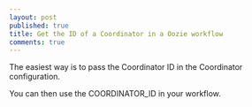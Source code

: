 ```yaml
---
layout: post
published: true
title: Get the ID of a Coordinator in a Oozie workflow
comments: true
---
```


The easiest way is to pass the Coordinator ID in the Coordinator configuration.  

<script src="https://gist.github.com/svenhofstede/12fda3b7c94cf74f9c879989cc0f9149.js"></script>

You can then use the COORDINATOR_ID in your workflow.

<script src="https://gist.github.com/svenhofstede/1413409744485e027c9b66530f4bd710.js"></script>